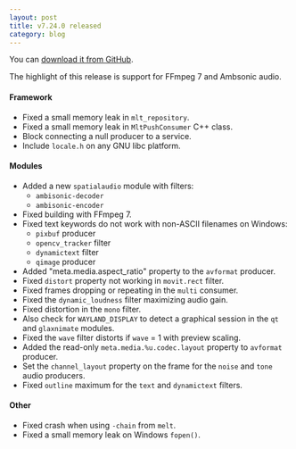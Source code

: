 ```yaml
---
layout: post
title: v7.24.0 released
category: blog
---
```

You can [download it from GitHub](https://github.com/mltframework/mlt/releases/tag/v7.24.0).

The highlight of this release is support for FFmpeg 7 and Ambsonic audio.

#### Framework
  * Fixed a small memory leak in `mlt_repository`.
  * Fixed a small memory leak in `MltPushConsumer` C++ class.
  * Block connecting a null producer to a service.
  * Include `locale.h` on any GNU libc platform.

#### Modules
  * Added a new `spatialaudio` module with filters:
    - `ambisonic-decoder`
    - `ambisonic-encoder`
  * Fixed building with FFmpeg 7.
  * Fixed text keywords do not work with non-ASCII filenames on Windows:
    - `pixbuf` producer
    - `opencv_tracker` filter
    - `dynamictext` filter
    - `qimage` producer
  * Added "meta.media.aspect_ratio" property to the `avformat` producer.
  * Fixed `distort` property not working in `movit.rect` filter.
  * Fixed frames dropping or repeating in the `multi` consumer.
  * Fixed the `dynamic_loudness` filter maximizing audio gain.
  * Fixed distortion in the `mono` filter.
  * Also check for `WAYLAND_DISPLAY` to detect a graphical session in the `qt`
    and `glaxnimate` modules.
  * Fixed the `wave` filter distorts if `wave` = 1 with preview scaling.
  * Added the read-only `meta.media.%u.codec.layout` property to `avformat` producer.
  * Set the `channel_layout` property on the frame for the `noise` and `tone`
    audio producers.
  * Fixed `outline` maximum for the `text` and `dynamictext` filters.

#### Other
  * Fixed crash when using `-chain` from `melt`.
  * Fixed a small memory leak on Windows `fopen()`.
